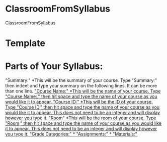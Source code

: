# ClassroomFromSyllabus
ClassroomFromSyllabus


# Template

# Parts of Your Syllabus:
"Summary:"
*This will be the summary of your course. Type "Summary:" then indent and type your summary on the following lines. It can be more than one line.
<ins>"Course Name:"<ins>
*This will be the name of your course. Type "Course Name:," then hit space and type the name of your course as you would like it to appear.
<ins>"Course ID:"<ins>
*This will be the ID of your course. Type "Course ID," then hit space and type the name of your course as you would like it to appear. This does not need to be an integer and will display however you type it.
<ins>"Room"<ins>
*This will be the room of your course. Type "Room," then hit space and type the name of your course as you would like it to appear. This does not need to be an integer and will display however you type it.
<ins>"Grade Categories:"<ins>
*
<ins>"Assignments:"<ins>
*
<ins>"Materials:"<ins>
